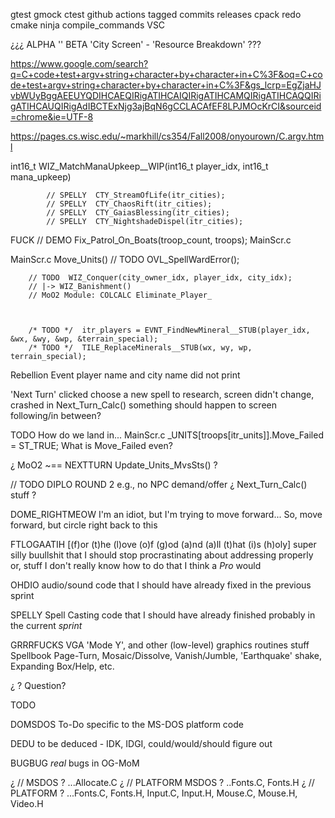 

gtest
gmock
ctest
github actions
tagged commits
releases
cpack
redo cmake
ninja compile_commands VSC





¿¿¿
ALPHA
    ''
BETA
    'City Screen' - 'Resource Breakdown'
???



https://www.google.com/search?q=C+code+test+argv+string+character+by+character+in+C%3F&oq=C+code+test+argv+string+character+by+character+in+C%3F&gs_lcrp=EgZjaHJvbWUyBggAEEUYQDIHCAEQIRigATIHCAIQIRigATIHCAMQIRigATIHCAQQIRigATIHCAUQIRigAdIBCTExNjg3ajBqN6gCCLACAfEF8LPJMOcKrCI&sourceid=chrome&ie=UTF-8

https://pages.cs.wisc.edu/~markhill/cs354/Fall2008/onyourown/C.argv.html



int16_t WIZ_MatchManaUpkeep__WIP(int16_t player_idx, int16_t mana_upkeep)



            // SPELLY  CTY_StreamOfLife(itr_cities);
            // SPELLY  CTY_ChaosRift(itr_cities);
            // SPELLY  CTY_GaiasBlessing(itr_cities);
            // SPELLY  CTY_NightshadeDispel(itr_cities);


FUCK
    // DEMO  Fix_Patrol_On_Boats(troop_count, troops);
MainScr.c



MainScr.c
Move_Units()
        // TODO  OVL_SpellWardError();



        // TODO  WIZ_Conquer(city_owner_idx, player_idx, city_idx);
        // |-> WIZ_Banishment()
        // MoO2 Module: COLCALC Eliminate_Player_



        /* TODO */  itr_players = EVNT_FindNewMineral__STUB(player_idx, &wx, &wy, &wp, &terrain_special);
        /* TODO */  TILE_ReplaceMinerals__STUB(wx, wy, wp, terrain_special);



Rebellion Event
    player name and city name did not print



'Next Turn'
    clicked choose a new spell to research, screen didn't change, crashed in Next_Turn_Calc()
    something should happen to screen following/in between?



TODO 
How do we land in...
MainScr.c
    _UNITS[troops[itr_units]].Move_Failed = ST_TRUE;
What is Move_Failed even?

¿ MoO2 ~== NEXTTURN  Update_Units_MvsSts() ?



// TODO  DIPLO ROUND 2
e.g., no NPC demand/offer
¿ Next_Turn_Calc() stuff ?


DOME_RIGHTMEOW
    I'm an idiot, but I'm trying to move forward...
    So, move forward, but circle right back to this

FTLOGAATIH  [(f)or (t)he (l)ove (o)f (g)od (a)nd (a)ll (t)hat (i)s (h)oly]
    super silly buullshit that I should stop procrastinating about addressing properly
    or, stuff I don't really know how to do that I think a *Pro* would

OHDIO
    audio/sound code that I should have already fixed in the previous sprint

SPELLY
    Spell Casting code that I should have already finished probably in the current *sprint*

GRRRFUCKS
    VGA 'Mode Y', and other (low-level) graphics routines stuff
        Spellbook Page-Turn, Mosaic/Dissolve, Vanish/Jumble, 'Earthquake' shake, Expanding Box/Help, etc.

¿ ?
    Question?

TODO

DOMSDOS
    To-Do specific to the MS-DOS platform code

DEDU
    to be deduced - IDK, IDGI, could/would/should figure out

BUGBUG
    *real* bugs in OG-MoM



¿ // MSDOS ?  ...Allocate.C
¿ // PLATFORM  MSDOS ?  ..Fonts.C, Fonts.H
¿ // PLATFORM ?  ...Fonts.C, Fonts.H, Input.C, Input.H, Mouse.C, Mouse.H, Video.H


